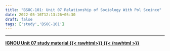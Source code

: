 ```yaml
---
title: "BSOC-101: Unit 07 Relationship of Sociology With Pol Sceince"
date: 2022-05-16T12:13:26+05:30
draft: false
tags: ['study','BSOC-101']
---
```


----

[**IGNOU Unit 07 study material {{< rawhtml>}}
<ion-icon name="download-outline"></ion-icon>
{{< /rawhtml >}}**](https://drive.google.com/file/d/1e6i4mFGi8-3Gl4zk-N9q9tspPl8IIraq/view?usp=sharing)